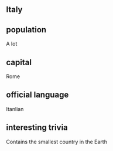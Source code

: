 ## Italy

## population
A lot

## capital
Rome
 
## official language
Itanlian

## interesting trivia
Contains the smallest country in the Earth


